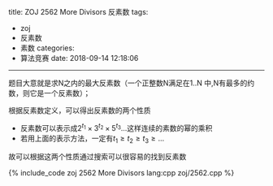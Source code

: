 title: ZOJ 2562 More Divisors 反素数
tags:
  - zoj
  - 反素数
  - 素数
categories:
  - 算法竞赛
date: 2018-09-14 12:18:06
---

题目大意就是求N之内的最大反素数（一个正整数N满足在1..N 中,N有最多的约数，则它是一个反素数）；

根据反素数定义，可以得出反素数的两个性质
* 反素数可以表示成$2^{t_1} \times 3^{t_2} \times 5^{t_3}...$这样连续的素数的幂的乘积
* 若用上面的表示方法，一定有$t_1 \geq t_2 \geq t_3 \geq ...$

故可以根据这两个性质通过搜索可以很容易的找到反素数

{% include_code zoj 2562 More Divisors lang:cpp zoj/2562.cpp %}